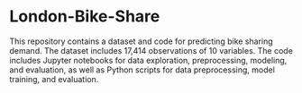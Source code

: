 # London-Bike-Share
This repository contains a dataset and code for predicting bike sharing demand. The dataset includes 17,414 observations of 10 variables. The code includes Jupyter notebooks for data exploration, preprocessing, modeling, and evaluation, as well as Python scripts for data preprocessing, model training, and evaluation.
